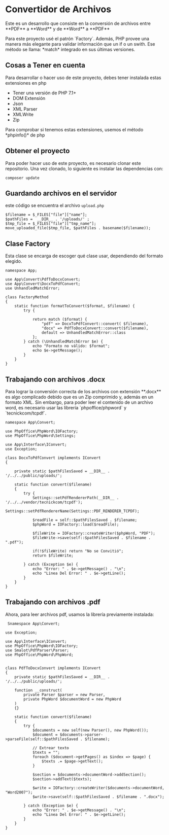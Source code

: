 # Convertidor de Archivos

<p>
    Este es un desarrollo que consiste en la conversión de archivos entre **PDF** a **Word**
    y de **Word** a **PDF**
</p>

<p>
    Para este proyecto usé el patrón `Factory`. Además, PHP provee una manera más elegante para validar información que un if o un swith. Ese método se llama: *match* integrado en sus últimas versiones.
</p>


## Cosas a Tener en cuenta

<p>
    Para desarrollar o hacer uso de este proyecto, debes tener instalada estas extensiones en php

</p>
<ul>
    <li> Tener una versión de PHP 7.1+ </li>
    <li> DOM Extensión </li>
    <li> Json </li>
    <li> XML Parser </li>
    <li> XMLWrite </li>
    <li> Zip </li>
</ul>

<p>
    Para comprobar si tenemos estas extensiones, usemos el método *phpinfo()* de php
</p>

## Obtener el proyecto

<p>
    Para poder hacer uso de este proyecto, es necesario clonar este repositorio. Una vez clonado, lo siguiente es instalar las dependencias con:
</p>

```
composer update
```

## Guardando archivos en el servidor

este código se encuentra el archivo `upload.php`

```
$filename = $_FILES["file"]["name"];
$pathFiles =  __DIR__ . '/uploads/' ;
$tmp_file = $_FILES["file"]["tmp_name"];
move_uploaded_file($tmp_file, $pathFiles . basename($filename));
```


## Clase Factory

<p>
    Esta clase se encarga de escoger qué clase usar, dependiendo del formato elegido.
</p>

```
namespace App;

use App\Convert\PdfToDocxConvert;
use App\Convert\DocxToPdfConvert;
use UnhandledMatchError;

class FactoryMethod
{
    static function formatToConvert($format, $filename) {
        try {
            
            return match ($format) {
                "pdf" => DocxToPdfConvert::convert( $filename),
                "docx" => PdfToDocxConvert::convert($filename),
                default => UnhandledMatchError::class
            };
        } catch (\UnhandledMatchError $e) {
            echo "Formato no válido: $format";
            echo $e->getMessage();
        }
    }
}
```

## Trabajando con archivos .docx

<p>
    Para lograr la conversión correcta de los archivos con extensión **.docx** es algo complicado debido que es un Zip comprimido y, además en un formato XML. Sin embargo, para poder leer el contenido de un archivo word, es necesario usar las librería `phpoffice/phpword` y `tecnickcom/tcpdf`.
</p>


```
namespace App\Convert;

use PhpOffice\PhpWord\IOFactory;
use PhpOffice\PhpWord\Settings;

use App\Interface\IConvert;
use Exception;

class DocxToPdfConvert implements IConvert
{
    
    private static $pathFilesSaved = __DIR__ . '/../../public/uploads/';

    static function convert($filename)
    {
        try {
            Settings::setPdfRendererPath(__DIR__ . '/../../vendor/tecnickcom/tcpdf');
            Settings::setPdfRendererName(Settings::PDF_RENDERER_TCPDF);
            
            $readFile = self::$pathFilesSaved . $filename;
            $phpWord = IOFactory::load($readFile);
            
            $fileWrite = IOFactory::createWriter($phpWord, "PDF");
            $fileWrite->save(self::$pathFilesSaved . $filename . ".pdf");

            if(!$fileWrite) return "No se Convitió";
            return $fileWrite;
            
        } catch (Exception $e) {
            echo "Error: " . $e->getMessage() . "\n";
            echo "Linea Del Error: " . $e->getLine();
        }   
    }
}
```

## Trabajando con archivos .pdf

<p>
    Ahora, para leer archivos pdf, usamos la librería previamente instalada:
</p>

```
 Snamespace App\Convert;

use Exception;

use App\Interface\IConvert;
use PhpOffice\PhpWord\IOFactory;
use Smalot\PdfParser\Parser;
use PhpOffice\PhpWord\PhpWord;


class PdfToDocxConvert implements IConvert
{
    private static $pathFilesSaved = __DIR__ . '/../../public/uploads/';
    
    function __construct(
        private Parser $parser = new Parser,
        private PhpWord $documentWord = new PhpWord
    )
    {}

    static function convert($filename)
    {
        try {
            $documents = new self(new Parser(), new PhpWord());
            $document = $documents->parser->parseFile(self::$pathFilesSaved . $filename);
            
            // Extrear texto
            $texts = "";
            foreach ($document->getPages() as $index => $page) {
                $texts .= $page->getText();
            }
            
            $section = $documents->documentWord->addSection();
            $section->addText($texts);

            $write = IOFactory::createWriter($documents->documentWord, "Word2007");
            $write->save(self::$pathFilesSaved . $filename . ".docx");

        } catch (Exception $e) {
            echo "Error: " . $e->getMessage() . "\n";
            echo "Linea Del Error: " . $e->getLine();
        }   
    }
}
 ```